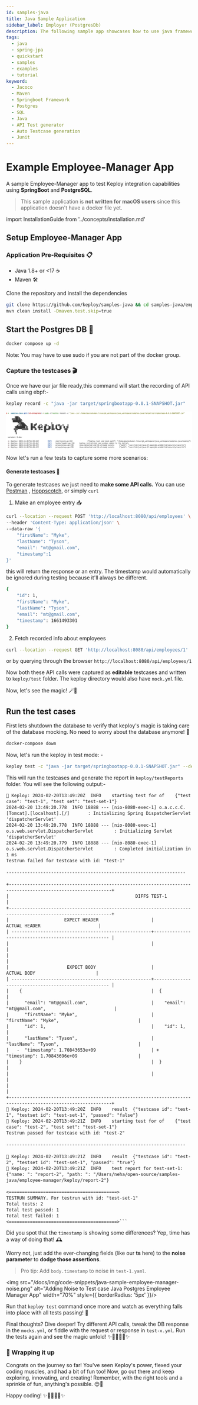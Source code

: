 ```yaml
---
id: samples-java
title: Java Sample Application
sidebar_label: Employer (PostgresDb)
description: The following sample app showcases how to use java framework and the Keploy Platform.
tags:
  - java
  - spring-jpa
  - quickstart
  - samples
  - examples
  - tutorial
keyword:
  - Jacoco
  - Maven
  - Springboot Framework
  - Postgres
  - SQL
  - Java
  - API Test generator
  - Auto Testcase generation
  - Junit
---
```


# Example Employee-Manager App

A sample Employee-Manager app to test Keploy integration capabilities using **SpringBoot**
and **PostgreSQL**.

> This sample application is **not written for macOS users** since this application doesn't have a docker file yet.

import InstallationGuide from '../concepts/installation.md'

<InstallationGuide/>

## Setup Employee-Manager App

### Application Pre-Requisites 📋

- Java 1.8+ or <17 ☕
- Maven 🛠️

Clone the repository and install the dependencies

```bash
git clone https://github.com/keploy/samples-java && cd samples-java/employee-manager
mvn clean install -Dmaven.test.skip=true
```

## Start the Postgres DB 🐳

```bash
docker compose up -d
```

Note: You may have to use sudo if you are not part of the docker group.

### Capture the testcases 🎬

Once we have our jar file ready,this command will start the recording of API calls using ebpf:-

```bash
keploy record -c "java -jar target/springbootapp-0.0.1-SNAPSHOT.jar"
```

![Testcases](https://github.com/keploy/samples-java/blob/main/employee-manager/img/test-cases.png?raw=true)

Now let's run a few tests to capture some more scenarios:

#### Generate testcases 📝

To generate testcases we just need to **make some API calls.** You can use [Postman](https://www.postman.com/)
, [Hoppscotch](https://hoppscotch.io/), or simply `curl`

1. Make an employee entry 📥

```bash
curl --location --request POST 'http://localhost:8080/api/employees' \
--header 'Content-Type: application/json' \
--data-raw '{
    "firstName": "Myke",
    "lastName": "Tyson",
    "email": "mt@gmail.com",
    "timestamp":1
}'
```

this will return the response or an entry. The timestamp would automatically be ignored during testing because it'll
always be different.

```bash
{
    "id": 1,
    "firstName": "Myke",
    "lastName": "Tyson",
    "email": "mt@gmail.com",
    "timestamp": 1661493301
}
```

2. Fetch recorded info about employees

```bash
curl --location --request GET 'http://localhost:8080/api/employees/1'
```

or by querying through the browser `http://localhost:8080/api/employees/1`

Now both these API calls were captured as **editable** testcases and written to `keploy/test` folder. The keploy
directory would also have `mock.yml` file.

Now, let's see the magic! 🪄💫

## Run the test cases

First lets shutdown the database to verify that keploy's magic is taking care of the database mocking. No need to worry
about the database anymore! 🎉

```bash
docker-compose down
```

Now, let's run the keploy in test mode: -

```bash
keploy test -c "java -jar target/springbootapp-0.0.1-SNAPSHOT.jar" --delay 10
```

This will run the testcases and generate the report in `keploy/testReports` folder. You will see the following output:-

````shell
🐰 Keploy: 2024-02-20T13:49:20Z 	INFO	starting test for of	{"test case": "test-1", "test set": "test-set-1"}
2024-02-20 13:49:20.778  INFO 18888 --- [nio-8080-exec-1] o.a.c.c.C.[Tomcat].[localhost].[/]       : Initializing Spring DispatcherServlet 'dispatcherServlet'
2024-02-20 13:49:20.778  INFO 18888 --- [nio-8080-exec-1] o.s.web.servlet.DispatcherServlet        : Initializing Servlet 'dispatcherServlet'
2024-02-20 13:49:20.779  INFO 18888 --- [nio-8080-exec-1] o.s.web.servlet.DispatcherServlet        : Completed initialization in 1 ms
Testrun failed for testcase with id: "test-1"

--------------------------------------------------------------------

+-------------------------------------------------------------------------------------------------------------+
|                                                DIFFS TEST-1                                                 |
+-------------------------------------------------------------------------------------------------------------+
|                     EXPECT HEADER                    |                   ACTUAL HEADER                      |
| -----------------------------------------------------+----------------------------------------------------- |
|                                                      |                                                      |
|                                                                                                             |
|                      EXPECT BODY                     |                    ACTUAL BODY                       |
| -----------------------------------------------------+----------------------------------------------------- |
|    {                                                 |  {                                                   |
|      "email": "mt@gmail.com",                        |    "email": "mt@gmail.com",                          |
|      "firstName": "Myke",                            |    "firstName": "Myke",                              |
|      "id": 1,                                        |    "id": 1,                                          |
|      "lastName": "Tyson",                            |    "lastName": "Tyson",                              |
|   -  "timestamp": 1.70843653e+09                     | +  "timestamp": 1.70843696e+09                       |
|    }                                                 |  }                                                   |
|                                                      |                                                      |
|                                                                                                             |
+-------------------------------------------------------------------------------------------------------------+
🐰 Keploy: 2024-02-20T13:49:20Z 	INFO	result	{"testcase id": "test-1", "testset id": "test-set-1", "passed": "false"}
🐰 Keploy: 2024-02-20T13:49:21Z 	INFO	starting test for of	{"test case": "test-2", "test set": "test-set-1"}
Testrun passed for testcase with id: "test-2"

--------------------------------------------------------------------

🐰 Keploy: 2024-02-20T13:49:21Z 	INFO	result	{"testcase id": "test-2", "testset id": "test-set-1", "passed": "true"}
🐰 Keploy: 2024-02-20T13:49:21Z 	INFO	test report for test-set-1: 	{"name: ": "report-2", "path: ": "/Users/neha/open-source/samples-java/employee-manager/keploy/report-2"}

<=========================================>
TESTRUN SUMMARY. For testrun with id: "test-set-1"
Total tests: 2
Total test passed: 1
Total test failed: 1
<=========================================>```
````

Did you spot that the `timestamp` is showing some differences? Yep, time has a way of doing that! 🕰️

Worry not, just add the ever-changing fields (like our **ts** here) to the **noise parameter** to **dodge those assertions**.

> Pro tip: Add `body.timestamp` to noise in `test-1.yaml`.

<img src="/docs/img/code-snippets/java-sample-employee-manager-noise.png" alt="Adding Noise to Test case Java Postgres Employee Manager App" width="70%" style={{ borderRadius: '5px' }}/>

Run that `keploy test` command once more and watch as everything falls into place with all tests passing! 🌟

Final thoughts? Dive deeper! Try different API calls, tweak the DB response in the `mocks.yml`, or fiddle with the request or response in `test-x.yml`. Run the tests again and see the magic unfold! ✨👩‍💻👨‍💻✨

### 🎉 Wrapping it up

Congrats on the journey so far! You've seen Keploy's power, flexed your coding muscles, and had a bit of fun too! Now, go out there and keep exploring, innovating, and creating! Remember, with the right tools and a sprinkle of fun, anything's possible. 😊🚀

Happy coding! ✨👩‍💻👨‍💻✨
